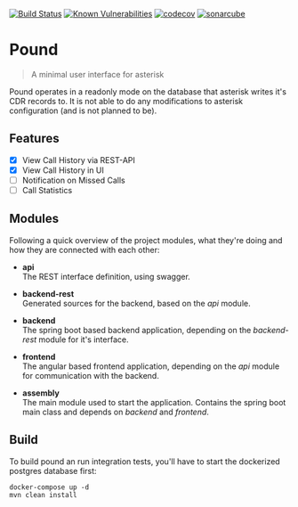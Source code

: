 [![Build Status](https://travis-ci.org/mrm1st3r/pound.svg?branch=master)](https://travis-ci.org/mrm1st3r/pound)
 [![Known Vulnerabilities](https://snyk.io/test/github/mrm1st3r/pound/badge.svg?targetFile=pom.xml)](https://snyk.io/test/github/mrm1st3r/pound?targetFile=pom.xml)
 [![codecov](https://codecov.io/gh/mrm1st3r/pound/branch/master/graph/badge.svg)](https://codecov.io/gh/mrm1st3r/pound)
 [![sonarcube](https://sonarcloud.io/api/project_badges/measure?project=com.ltaake.pound%3Apound-parent&metric=alert_status)](https://sonarcloud.io/dashboard?id=com.ltaake.pound%3Apound-parent)
# Pound

> A minimal user interface for asterisk

Pound operates in a readonly mode on the database that asterisk writes it's CDR records to.
It is not able to do any modifications to asterisk configuration (and is not planned to be).

## Features

- [X] View Call History via REST-API
- [X] View Call History in UI
- [ ] Notification on Missed Calls
- [ ] Call Statistics

## Modules
Following a quick overview of the project modules,
what they're doing and how they are connected with each other: 

- **api**  
  The REST interface definition, using swagger.

- **backend-rest**  
  Generated sources for the backend, based on the *api* module.

- **backend**  
  The spring boot based backend application, depending on the *backend-rest* module for it's interface.

- **frontend**  
  The angular based frontend application, depending on the *api* module for communication with the backend.

- **assembly**  
  The main module used to start the application. Contains the spring boot main class and depends on *backend* and *frontend*.

## Build

To build pound an run integration tests, you'll have to start the dockerized postgres database first:
```
docker-compose up -d
mvn clean install
```
